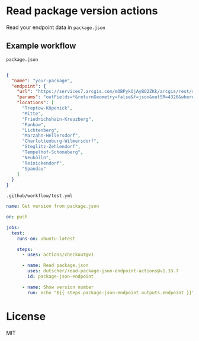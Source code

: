 # Read package version actions

Read your endpoint data in `package.json`

## Example workflow

`package.json`
```json

{
  "name": "your-package",
  "endpoint": {
    "url": "https://services7.arcgis.com/mOBPykOjAyBO2ZKk/arcgis/rest/services/RKI_Landkreisdaten/FeatureServer/0/query?",
    "params": "outFields=*&returnGeometry=false&f=json&outSR=4326&where=",
    "locations": [
      "Treptow-Köpenick",
      "Mitte",
      "Friedrichshain-Kreuzberg",
      "Pankow",
      "Lichtenberg",
      "Marzahn-Hellersdorf",
      "Charlottenburg-Wilmersdorf",
      "Steglitz-Zehlendorf",
      "Tempelhof-Schöneberg",
      "Neukölln",
      "Reinickendorf",
      "Spandau"
    ]
  }
}
```

`.github/workflow/test.yml`
```yml
name: Get version from package.json

on: push

jobs:
  test:
    runs-on: ubuntu-latest

    steps:
      - uses: actions/checkout@v1

      - name: Read package.json
        uses: dutscher/read-package-json-endpoint-actions@v1.33.7
        id: package-json-endpoint

      - name: Show version number
        run: echo "${{ steps.package-json-endpoint.outputs.endpoint }}"
```


# License

MIT